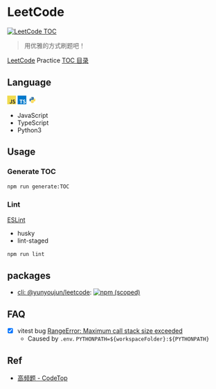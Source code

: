 # LeetCode

[![LeetCode TOC](https://github.com/YunYouJun/LeetCode/workflows/LeetCode%20TOC/badge.svg)](https://github.com/YunYouJun/LeetCode/actions?query=workflow%3A%22LeetCode+TOC%22)

> 用优雅的方式刷题吧！

[LeetCode](https://leetcode-cn.com) Practice [TOC 目录](https://yunyoujun.github.io/LeetCode/)

## Language

<code><img height="20" src="https://raw.githubusercontent.com/github/explore/80688e429a7d4ef2fca1e82350fe8e3517d3494d/topics/javascript/javascript.png"></code>
<code><img height="20" src="https://raw.githubusercontent.com/github/explore/80688e429a7d4ef2fca1e82350fe8e3517d3494d/topics/typescript/typescript.png"></code>
<code><img height="20" src="https://raw.githubusercontent.com/github/explore/80688e429a7d4ef2fca1e82350fe8e3517d3494d/topics/python/python.png"></code>

- JavaScript
- TypeScript
- Python3

## Usage

### Generate TOC

```sh
npm run generate:TOC
```

### Lint

[ESLint](https://eslint.org/)

- husky
- lint-staged

```sh
npm run lint
```

## packages

- [cli: @yunyoujun/leetcode](./packages/cli): [![npm (scoped)](https://img.shields.io/npm/v/@yunyoujun/leetcode)](https://www.npmjs.com/package/@yunyoujun/leetcode)

## FAQ

- [x] vitest bug [RangeError: Maximum call stack size exceeded](https://github.com/vitest-dev/vitest/issues/3060)
  - Caused by `.env`. `PYTHONPATH=${workspaceFolder}:${PYTHONPATH}`

## Ref

- [高频题 - CodeTop](https://codetop.cc/)
